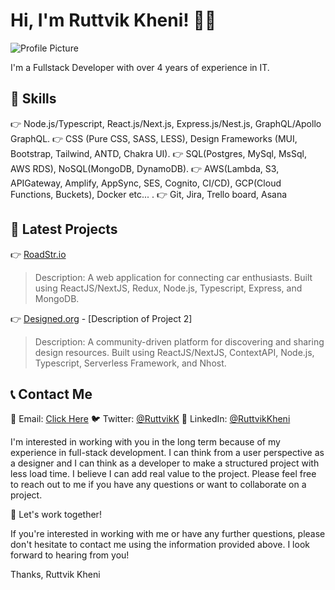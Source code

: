 # Hi, I'm Ruttvik Kheni! 👋🏼

![Profile Picture](https://github.com/RuttvikKheni.png?size=200)

I'm a Fullstack Developer with over 4 years of experience in IT.

## 🚀 Skills

👉 Node.js/Typescript, React.js/Next.js, Express.js/Nest.js, GraphQL/Apollo GraphQL.
👉 CSS (Pure CSS, SASS, LESS), Design Frameworks (MUI, Bootstrap, Tailwind, ANTD, Chakra UI).
👉 SQL(Postgres, MySql, MsSql, AWS RDS), NoSQL(MongoDB, DynamoDB).
👉 AWS(Lambda, S3, APIGateway, Amplify, AppSync, SES, Cognito, CI/CD), GCP(Cloud Functions, Buckets), Docker etc... .
👉 Git, Jira, Trello board, Asana

## 🌟 Latest Projects

👉 [RoadStr.io](https://app.roadstr.io)
> Description: A web application for connecting car enthusiasts. Built using ReactJS/NextJS, Redux, Node.js, Typescript, Express, and MongoDB.

👉 [Designed.org](https://designed.org) - [Description of Project 2]
> Description: A community-driven platform for discovering and sharing design resources. Built using ReactJS/NextJS, ContextAPI, Node.js, Typescript, Serverless Framework, and Nhost.

## 📞 Contact Me

📧 Email: [Click Here](mailto:developer.ruttvikkheni@gmail.com)
🐦 Twitter: [@RuttvikK](https://twitter.com/[RuttvikK])
💼 LinkedIn: [@RuttvikKheni](https://linkedin.com/in/ruttvikkheni)

I'm interested in working with you in the long term because of my experience in full-stack development. I can think from a user perspective as a designer and I can think as a developer to make a structured project with less load time. I believe I can add real value to the project. Please feel free to reach out to me if you have any questions or want to collaborate on a project.

🤝 Let's work together!

If you're interested in working with me or have any further questions, please don't hesitate to contact me using the information provided above. I look forward to hearing from you!

Thanks,
Ruttvik Kheni
